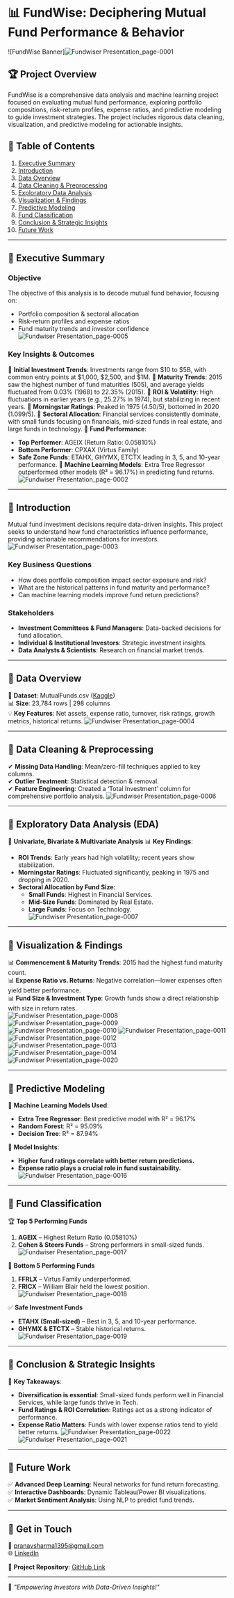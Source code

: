 # 📊 FundWise: Deciphering Mutual Fund Performance & Behavior

![FundWise Banner]![Fundwiser Presentation_page-0001](https://github.com/user-attachments/assets/3b309a03-9c12-4fa2-88f3-375fce0ff835)


## 🏆 Project Overview
FundWise is a comprehensive data analysis and machine learning project focused on evaluating mutual fund performance, exploring portfolio compositions, risk-return profiles, expense ratios, and predictive modeling to guide investment strategies. The project includes rigorous data cleaning, visualization, and predictive modeling for actionable insights.

## 📌 Table of Contents
1. [Executive Summary](#executive-summary)
2. [Introduction](#introduction)
3. [Data Overview](#data-overview)
4. [Data Cleaning & Preprocessing](#data-cleaning--preprocessing)
5. [Exploratory Data Analysis](#exploratory-data-analysis)
6. [Visualization & Findings](#visualization--findings)
7. [Predictive Modeling](#predictive-modeling)
8. [Fund Classification](#fund-classification)
9. [Conclusion & Strategic Insights](#conclusion--strategic-insights)
10. [Future Work](#future-work)

---

## 🔹 Executive Summary
### **Objective**
The objective of this analysis is to decode mutual fund behavior, focusing on:
- Portfolio composition & sectoral allocation
- Risk-return profiles and expense ratios
- Fund maturity trends and investor confidence
![Fundwiser Presentation_page-0005](https://github.com/user-attachments/assets/979caea8-2ad3-4c1e-93c8-f7f821ae915e)

### **Key Insights & Outcomes**
📌 **Initial Investment Trends**: Investments range from $10 to $5B, with common entry points at $1,000, $2,500, and $1M.
📌 **Maturity Trends**: 2015 saw the highest number of fund maturities (505), and average yields fluctuated from 0.03% (1968) to 22.35% (2015).
📌 **ROI & Volatility**: High fluctuations in earlier years (e.g., 25.27% in 1974), but stabilizing in recent years.
📌 **Morningstar Ratings**: Peaked in 1975 (4.50/5), bottomed in 2020 (1.099/5).
📌 **Sectoral Allocation**: Financial services consistently dominate, with small funds focusing on financials, mid-sized funds in real estate, and large funds in technology.
📌 **Fund Performance**:
   - **Top Performer**: AGEIX (Return Ratio: 0.05810%)
   - **Bottom Performer**: CPXAX (Virtus Family)
   - **Safe Zone Funds**: ETAHX, GHYMX, ETCTX leading in 3, 5, and 10-year performance.
📌 **Machine Learning Models**: Extra Tree Regressor outperformed other models (R² = 96.17%) in predicting fund returns.
![Fundwiser Presentation_page-0002](https://github.com/user-attachments/assets/dba15331-5081-4d35-8c98-f57ffbba10a1)

---

## 🔹 Introduction
Mutual fund investment decisions require data-driven insights. This project seeks to understand how fund characteristics influence performance, providing actionable recommendations for investors.
![Fundwiser Presentation_page-0003](https://github.com/user-attachments/assets/9f99a6c0-4e34-43e4-a225-7c6e41c0cf6d)

### **Key Business Questions**
- How does portfolio composition impact sector exposure and risk?
- What are the historical patterns in fund maturity and performance?
- Can machine learning models improve fund return predictions?

### **Stakeholders**
- **Investment Committees & Fund Managers**: Data-backed decisions for fund allocation.
- **Individual & Institutional Investors**: Strategic investment insights.
- **Data Analysts & Scientists**: Research on financial market trends.

---

## 🔹 Data Overview
📂 **Dataset**: MutualFunds.csv ([Kaggle](https://www.kaggle.com/datasets/stefanoleone992/mutual-funds-and-etfs))  
📊 **Size**: 23,784 rows | 298 columns  
💡 **Key Features**: Net assets, expense ratio, turnover, risk ratings, growth metrics, historical returns.
![Fundwiser Presentation_page-0004](https://github.com/user-attachments/assets/d897b6e3-5eea-4fb2-b69a-a13364287bd5)

---

## 🔹 Data Cleaning & Preprocessing
✔ **Missing Data Handling**: Mean/zero-fill techniques applied to key columns.  
✔ **Outlier Treatment**: Statistical detection & removal.  
✔ **Feature Engineering**: Created a ‘Total Investment’ column for comprehensive portfolio analysis.
![Fundwiser Presentation_page-0006](https://github.com/user-attachments/assets/eab3d9de-b7af-4909-9b6d-309d5ed6a585)

---

## 🔹 Exploratory Data Analysis (EDA)
📌 **Univariate, Bivariate & Multivariate Analysis**
📊 **Key Findings**:
- **ROI Trends**: Early years had high volatility; recent years show stabilization.
- **Morningstar Ratings**: Fluctuated significantly, peaking in 1975 and dropping in 2020.
- **Sectoral Allocation by Fund Size**:
  - **Small Funds**: Highest in Financial Services.
  - **Mid-Size Funds**: Dominated by Real Estate.
  - **Large Funds**: Focus on Technology.
![Fundwiser Presentation_page-0007](https://github.com/user-attachments/assets/efae4240-01ca-4128-b1bd-99b585a1bae8)

---

## 🔹 Visualization & Findings
📊 **Commencement & Maturity Trends**: 2015 had the highest fund maturity count.  
📊 **Expense Ratio vs. Returns**: Negative correlation—lower expenses often yield better performance.  
📊 **Fund Size & Investment Type**: Growth funds show a direct relationship with size in return rates.  
![Fundwiser Presentation_page-0008](https://github.com/user-attachments/assets/33d937c3-1eae-4ef5-a147-58c949723448)
![Fundwiser Presentation_page-0009](https://github.com/user-attachments/assets/c63d142a-b9d3-4760-bc62-13f05fb66239)
![Fundwiser Presentation_page-0010](https://github.com/user-attachments/assets/482a82f4-0749-4ffe-8821-196325adbe95)
![Fundwiser Presentation_page-0011](https://github.com/user-attachments/assets/cf8c486b-3263-4569-bec7-dd69757b76f8)
![Fundwiser Presentation_page-0012](https://github.com/user-attachments/assets/d205cabc-9430-48fa-93fe-78e6b4486b72)
![Fundwiser Presentation_page-0013](https://github.com/user-attachments/assets/374fa625-fe18-447b-bf3a-fe35dd1c7b68)
![Fundwiser Presentation_page-0014](https://github.com/user-attachments/assets/d3fc0688-c973-4e67-9f36-2dab0fe64004)
![Fundwiser Presentation_page-0020](https://github.com/user-attachments/assets/0895592e-d84f-4e7b-9fab-4bb32d0a27d8)

---

## 🔹 Predictive Modeling
🧠 **Machine Learning Models Used**:
- **Extra Tree Regressor**: Best predictive model with R² = 96.17%
- **Random Forest**: R² = 95.09%
- **Decision Tree**: R² = 87.94%

📌 **Model Insights**:
- **Higher fund ratings correlate with better return predictions.**
- **Expense ratio plays a crucial role in fund sustainability.**
![Fundwiser Presentation_page-0016](https://github.com/user-attachments/assets/3f319964-3293-4010-ab14-2f27767fdc2a)

---

## 🔹 Fund Classification
🏆 **Top 5 Performing Funds**
1. **AGEIX** – Highest Return Ratio (0.05810%)
2. **Cohen & Steers Funds** – Strong performers in small-sized funds.
![Fundwiser Presentation_page-0017](https://github.com/user-attachments/assets/8dec4b22-6f6e-4ed7-8a98-dd0bdd4c1301)

🚨 **Bottom 5 Performing Funds**
1. **FFRLX** – Virtus Family underperformed.
2. **FRICX** – William Blair held the lowest position.
![Fundwiser Presentation_page-0018](https://github.com/user-attachments/assets/96d7cbcf-0af1-4d91-9937-1eec9cb9a2e5)

✅ **Safe Investment Funds**
- **ETAHX (Small-sized)** – Best in 3, 5, and 10-year performance.
- **GHYMX & ETCTX** – Stable historical returns.
![Fundwiser Presentation_page-0019](https://github.com/user-attachments/assets/e7be58db-7b98-4bbb-9891-3b45ca951376)

---

## 🔹 Conclusion & Strategic Insights
📌 **Key Takeaways**:
- **Diversification is essential**: Small-sized funds perform well in Financial Services, while large funds thrive in Tech.
- **Fund Ratings & ROI Correlation**: Ratings act as a strong indicator of performance.
- **Expense Ratio Matters**: Funds with lower expense ratios tend to yield better returns.
![Fundwiser Presentation_page-0022](https://github.com/user-attachments/assets/6caeae3d-af52-4ef7-b416-2f6e58c9789a)
![Fundwiser Presentation_page-0021](https://github.com/user-attachments/assets/44cbaa62-884b-4785-82d4-fce24b27d713)

---

## 🔹 Future Work
✅ **Advanced Deep Learning**: Neural networks for fund return forecasting.  
✅ **Interactive Dashboards**: Dynamic Tableau/Power BI visualizations.  
✅ **Market Sentiment Analysis**: Using NLP to predict fund trends.

---

## 📌 Get in Touch
📧 pranavsharma1395@gmail.com  
🌐 [LinkedIn](https://www.linkedin.com/in/pranav-harish-sharma/)  

🔗 **Project Repository**: [GitHub Link](https://github.com/user/FundWise)

---
📢 *"Empowering Investors with Data-Driven Insights!"*
